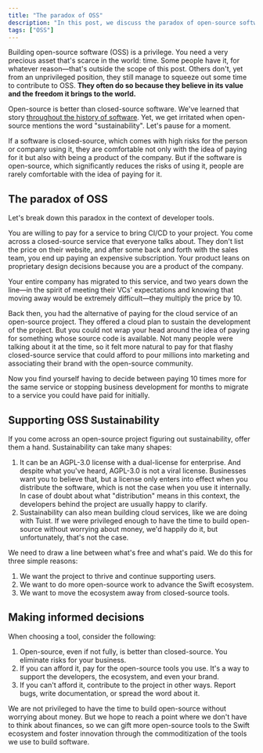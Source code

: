 ```yaml
---
title: "The paradox of OSS"
description: "In this post, we discuss the paradox of open-source software and how you can support its sustainability."
tags: ["OSS"]
---
```


Building open-source software (OSS) is a privilege. You need a very precious asset that's scarce in the world: time. Some people have it, for whatever reason—that's outside the scope of this post. Others don't, yet from an unprivileged position, they still manage to squeeze out some time to contribute to OSS. **They often do so because they believe in its value and the freedom it brings to the world.**

Open-source is better than closed-source software. We've learned that story [throughout the history of software](https://www.harpercollins.com/products/just-for-fun-linus-torvaldsdavid-diamond?variant=32118179364898). Yet, we get irritated when open-source mentions the word "sustainability". Let's pause for a moment.

If a software is closed-source, which comes with high risks for the person or company using it, they are comfortable not only with the idea of paying for it but also with being a product of the company. But if the software is open-source, which significantly reduces the risks of using it, people are rarely comfortable with the idea of paying for it.

## The paradox of OSS

Let's break down this paradox in the context of developer tools.

You are willing to pay for a service to bring CI/CD to your project. You come across a closed-source service that everyone talks about. They don't list the price on their website, and after some back and forth with the sales team, you end up paying an expensive subscription. Your product leans on proprietary design decisions because you are a product of the company.

Your entire company has migrated to this service, and two years down the line—in the spirit of meeting their VCs' expectations and knowing that moving away would be extremely difficult—they multiply the price by 10.

Back then, you had the alternative of paying for the cloud service of an open-source project. They offered a cloud plan to sustain the development of the project. But you could not wrap your head around the idea of paying for something whose source code is available. Not many people were talking about it at the time, so it felt more natural to pay for that flashy closed-source service that could afford to pour millions into marketing and associating their brand with the open-source community.

Now you find yourself having to decide between paying 10 times more for the same service or stopping business development for months to migrate to a service you could have paid for initially.

## Supporting OSS Sustainability

If you come across an open-source project figuring out sustainability, offer them a hand. Sustainability can take many shapes:

1. It can be an AGPL-3.0 license with a dual-license for enterprise. And despite what you've heard, AGPL-3.0 is not a viral license. Businesses want you to believe that, but a license only enters into effect when you distribute the software, which is not the case when you use it internally. In case of doubt about what "distribution" means in this context, the developers behind the project are usually happy to clarify.
2. Sustainability can also mean building cloud services, like we are doing with Tuist. If we were privileged enough to have the time to build open-source without worrying about money, we'd happily do it, but unfortunately, that's not the case.

We need to draw a line between what's free and what's paid. We do this for three simple reasons:

1. We want the project to thrive and continue supporting users.
2. We want to do more open-source work to advance the Swift ecosystem.
3. We want to move the ecosystem away from closed-source tools.

## Making informed decisions
When choosing a tool, consider the following:

1. Open-source, even if not fully, is better than closed-source. You eliminate risks for your business.
2. If you can afford it, pay for the open-source tools you use. It's a way to support the developers, the ecosystem, and even your brand.
3. If you can't afford it, contribute to the project in other ways. Report bugs, write documentation, or spread the word about it.

We are not privileged to have the time to build open-source without worrying about money. But we hope to reach a point where we don't have to think about finances, so we can gift more open-source tools to the Swift ecosystem and foster innovation through the commoditization of the tools we use to build software.
